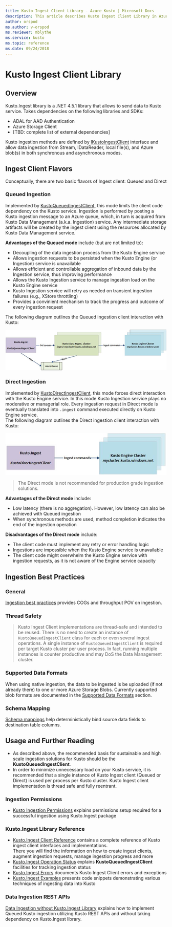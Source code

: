 ```yaml
---
title: Kusto Ingest Client Library - Azure Kusto | Microsoft Docs
description: This article describes Kusto Ingest Client Library in Azure Kusto.
author: orspod
ms.author: v-orspod
ms.reviewer: mblythe
ms.service: kusto
ms.topic: reference
ms.date: 09/24/2018
---
```

# Kusto Ingest Client Library

## Overview
Kusto.Ingest library is a .NET 4.5.1 library that allows to send data to Kusto service.
Takes dependencies on the following libraries and SDKs:
* ADAL for AAD Authentication
* Azure Storage Client
* [TBD: complete list of external dependencies]

Kusto ingestion methods are defined by [IKustoIngestClient](kusto-ingest-client-reference.md#interface-ikustoingestclient) interface and allow data ingestion from Stream, IDataReader, local file(s), and Azure blob(s) in both synchronous and asynchronous modes.

## Ingest Client Flavors
Conceptually, there are two basic flavors of Ingest client: Queued and Direct

### Queued Ingestion
Implemented by [KustoQueuedIngestClient](kusto-ingest-client-reference.md#class-kustoqueuedingestclient), this mode limits the client code dependency on the Kusto service. Ingestion is performed by posting a Kusto ingestion message to an Azure queue, which, in turn is acquired from Kusto Data Management (a.k.a. Ingestion) service. Any intermediate storage artifacts will be created by the ingest client using the resources allocated by Kusto Data Management service.<BR>

**Advantages of the Queued mode** include (but are not limited to):
* Decoupling of the data ingestion process from the Kusto Engine service
* Allows ingestion requests to be persisted when the Kusto Engine (or Ingestion) service is unavailable
* Allows efficient and controllable aggregation of inbound data by the Ingestion service, thus improving performance
* Allows the Kusto Ingestion service to manage ingestion load on the Kusto Engine service
* Kusto Ingestion service will retry as needed on transient ingestion failures (e.g., XStore throttling)
* Provides a convinient mechanism to track the progress and outcome of every ingestion request

The following diagram outlines the Queued ingestion client interaction with Kusto:<BR>

![alt text](../images/queued-ingest.jpg "queued-ingest")

### Direct Ingestion
Implemented by [KustoDirectIngestClient](kusto-ingest-client-reference.md#class-kustodirectingestclient), this mode forces direct interaction with the Kusto Engine service. In this mode Kusto Ingestion service plays no moderative or managerial role. Every ingestion request in Direct mode is eventually translated into `.ingest` command executed directly on Kusto Engine service.<BR>
The following diagram outlines the Direct ingestion client interaction with Kusto:<BR>

![alt text](../images/direct-ingest.jpg "direct-ingest")

>The Direct mode is not recommended for production grade ingestion solutions.

**Advantages of the Direct mode** include:
* Low latency (there is no aggregation). However, low latency can also be achieved with Queued ingestion
* When synchronous methods are used, method completion indicates the end of the ingestion operation

**Disadvantages of the Direct mode** include:
* The client code must implement any retry or error handling logic
* Ingestions are impossible when the Kusto Engine service is unavailable
* The client code might overwhelm the Kusto Engine service with ingestion requests, as it is not aware of the Engine service capacity

## Ingestion Best Practices

### General
[Ingestion best practices](kusto-ingest-best-practices.md) provides COGs and throughput POV on ingestion.

### Thread Safety
> Kusto Ingest Client implementations are thread-safe and intended to be reused. There is no need to create an instance of `KustoQueuedIngestClient` class for each or even several ingest operations. A single instance of `KustoQueuedIngestClient` is required per target Kusto cluster per user process. In fact, running multiple instances is counter productive and may DoS the Data Management cluster.

### Supported Data Formats
When using native ingestion, the data to be ingested is be uploaded (if not already there) to  one or more Azure Storage Blobs. Currently supported blob formats are documented in the [Supported Data Formats](https://kusdoc2.azurewebsites.net/docs/concepts/data-ingestion.html#supported-data-formats) section.

### Schema Mapping
[Schema mappings](https://kusdoc2.azurewebsites.net/docs/concepts/data-ingestion.html#schema-mapping) help deterministically bind source data fields to destination table columns.

## Usage and Further Reading
* As described above, the recommended basis for sustainable and high scale ingestion solutions for Kusto should be the **KustoQueuedIngestClient**.
* In order to minimize unnecessary load on your Kusto service, it is recommended that a single instance of Kusto Ingest client (Queued or Direct) is used per process per Kusto cluster. Kusto Ingest client implementation is thread safe and fully reentrant.

### Ingestion Permissions
* [Kusto Ingestion Permissions](kusto-ingest-client-permissions.md) explains permissions setup required for a successful ingestion using Kusto.Ingest package

### Kusto.Ingest Library Reference
* [Kusto.Ingest Client Reference](kusto-ingest-client-reference.md) contains a complete reference of Kusto ingest client interfaces and implementations.<BR>There you will find the information on how to create ingest clients, augment ingestion requests, manage ingestion progress and more
* [Kusto.Ingest Operation Status](kusto-ingest-client-status.md) explains **KustoQueuedIngestClient** facilities for tracking ingestion status
* [Kusto.Ingest Errors](kusto-ingest-client-errors.md) documents Kusto Ingest Client errors and exceptions
* [Kusto.Ingest Examples](kusto-ingest-client-examples.md) presents code snippets demonstrating various techniques of ingesting data into Kusto

### Data Ingestion REST APIs
[Data Ingestion without Kusto.Ingest Library](kusto-ingest-client-rest.md) explains how to implement Queued Kusto ingestion utilizing Kusto REST APIs and without taking dependency on Kusto.Ingest library.

